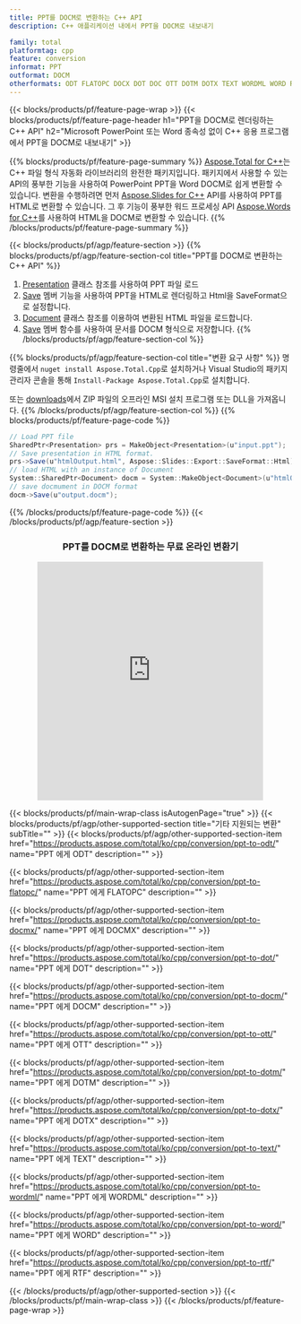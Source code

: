 ```yaml
---
title: PPT를 DOCM로 변환하는 C++ API
description: C++ 애플리케이션 내에서 PPT을 DOCM로 내보내기

family: total
platformtag: cpp
feature: conversion
informat: PPT
outformat: DOCM
otherformats: ODT FLATOPC DOCX DOT DOC OTT DOTM DOTX TEXT WORDML WORD RTF
---
```

{{< blocks/products/pf/feature-page-wrap >}}
{{< blocks/products/pf/feature-page-header h1="PPT을 DOCM로 렌더링하는 C++ API" h2="Microsoft PowerPoint 또는 Word 종속성 없이 C++ 응용 프로그램에서 PPT을 DOCM로 내보내기" >}}

{{% blocks/products/pf/feature-page-summary %}}
[Aspose.Total for C++](https://products.aspose.com/total/cpp/)는 C++ 파일 형식 자동화 라이브러리의 완전한 패키지입니다. 패키지에서 사용할 수 있는 API의 풍부한 기능을 사용하여 PowerPoint PPT을 Word DOCM로 쉽게 변환할 수 있습니다. 변환을 수행하려면 먼저 [Aspose.Slides for C++](https://products.aspose.com/slides/cpp/) API를 사용하여 PPT를 HTML로 변환할 수 있습니다. 그 후 기능이 풍부한 워드 프로세싱 API [Aspose.Words for C++](https://products.aspose.com/words/cpp/)를 사용하여 HTML을 DOCM로 변환할 수 있습니다. 
{{% /blocks/products/pf/feature-page-summary  %}}

{{< blocks/products/pf/agp/feature-section >}}
{{% blocks/products/pf/agp/feature-section-col title="PPT를 DOCM로 변환하는 C++ API" %}}
1. [Presentation](https://reference.aspose.com/slides/cpp/class/aspose.slides.presentation) 클래스 참조를 사용하여 PPT 파일 로드
2. [Save](https://reference.aspose.com/slides/cpp/class/aspose.slides.presentation#afcd59ec697bf05c10f78c3869de2ec9e) 멤버 기능을 사용하여 PPT을 HTML로 렌더링하고 Html을 SaveFormat으로 설정합니다.
3. [Document](https://reference.aspose.com/words/cpp/class/aspose.words.docmument) 클래스 참조를 이용하여 변환된 HTML 파일을 로드합니다.
4. [Save](https://reference.aspose.com/words/cpp/class/aspose.words.docmument#save_string) 멤버 함수를 사용하여 문서를 DOCM 형식으로 저장합니다.
{{% /blocks/products/pf/agp/feature-section-col %}}

{{% blocks/products/pf/agp/feature-section-col title="변환 요구 사항" %}}
명령줄에서 ```nuget install Aspose.Total.Cpp```로 설치하거나 Visual Studio의 패키지 관리자 콘솔을 통해 ```Install-Package Aspose.Total.Cpp```로 설치합니다.

또는 [downloads](https://releases.aspose.com/total/cpp)에서 ZIP 파일의 오프라인 MSI 설치 프로그램 또는 DLL을 가져옵니다.
{{% /blocks/products/pf/agp/feature-section-col %}}
{{% blocks/products/pf/feature-page-code %}}
```cs
// Load PPT file
SharedPtr<Presentation> prs = MakeObject<Presentation>(u"input.ppt");
// Save presentation in HTML format.
prs->Save(u"htmlOutput.html", Aspose::Slides::Export::SaveFormat::Html);
// load HTML with an instance of Document
System::SharedPtr<Document> docm = System::MakeObject<Document>(u"htmlOutput.html");
// save docmument in DOCM format
docm->Save(u"output.docm"); 
```

{{% /blocks/products/pf/feature-page-code %}}
{{< /blocks/products/pf/agp/feature-section >}}
<div class="container-fluid agp-content bg-white aboutfile box-1 vh100 section nopbtm">
<div class=container>
<div class=row>
<div class="demobox tc col-md-12 padding-0" align="center">

<h3>PPT를 DOCM로 변환하는 무료 온라인 변환기</h3>

<iframe style="border: none; height: 426px;" scrolling="no" src="https://total-conversion-app-65z5r2lp.qa.k8s.dynabic.com/?to=docm&from=ppt" id="child-iframe" width="80%"></iframe>

</div></div>
</div></div>

{{< blocks/products/pf/main-wrap-class isAutogenPage="true" >}}
{{< blocks/products/pf/agp/other-supported-section title="기타 지원되는 변환" subTitle="" >}}
{{< blocks/products/pf/agp/other-supported-section-item href="https://products.aspose.com/total/ko/cpp/conversion/ppt-to-odt/" name="PPT 에게 ODT" description="" >}}

{{< blocks/products/pf/agp/other-supported-section-item href="https://products.aspose.com/total/ko/cpp/conversion/ppt-to-flatopc/" name="PPT 에게 FLATOPC" description="" >}}

{{< blocks/products/pf/agp/other-supported-section-item href="https://products.aspose.com/total/ko/cpp/conversion/ppt-to-docmx/" name="PPT 에게 DOCMX" description="" >}}

{{< blocks/products/pf/agp/other-supported-section-item href="https://products.aspose.com/total/ko/cpp/conversion/ppt-to-dot/" name="PPT 에게 DOT" description="" >}}

{{< blocks/products/pf/agp/other-supported-section-item href="https://products.aspose.com/total/ko/cpp/conversion/ppt-to-docm/" name="PPT 에게 DOCM" description="" >}}

{{< blocks/products/pf/agp/other-supported-section-item href="https://products.aspose.com/total/ko/cpp/conversion/ppt-to-ott/" name="PPT 에게 OTT" description="" >}}

{{< blocks/products/pf/agp/other-supported-section-item href="https://products.aspose.com/total/ko/cpp/conversion/ppt-to-dotm/" name="PPT 에게 DOTM" description="" >}}

{{< blocks/products/pf/agp/other-supported-section-item href="https://products.aspose.com/total/ko/cpp/conversion/ppt-to-dotx/" name="PPT 에게 DOTX" description="" >}}

{{< blocks/products/pf/agp/other-supported-section-item href="https://products.aspose.com/total/ko/cpp/conversion/ppt-to-text/" name="PPT 에게 TEXT" description="" >}}

{{< blocks/products/pf/agp/other-supported-section-item href="https://products.aspose.com/total/ko/cpp/conversion/ppt-to-wordml/" name="PPT 에게 WORDML" description="" >}}

{{< blocks/products/pf/agp/other-supported-section-item href="https://products.aspose.com/total/ko/cpp/conversion/ppt-to-word/" name="PPT 에게 WORD" description="" >}}

{{< blocks/products/pf/agp/other-supported-section-item href="https://products.aspose.com/total/ko/cpp/conversion/ppt-to-rtf/" name="PPT 에게 RTF" description="" >}}


{{< /blocks/products/pf/agp/other-supported-section >}}
{{< /blocks/products/pf/main-wrap-class >}}
{{< /blocks/products/pf/feature-page-wrap >}}